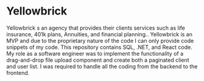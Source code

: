 # Yellowbrick
Yellowbrick s an agency that provides their clients services such as life insurance, 401k plans, Annuities, and financial planning.. Yellowbrick is an MVP and due to the proprietary nature of the code I can only provide code snippets of my code. This repository contains SQL, .NET, and React code.
My role as a software engineer was to implement the functionality of a drag-and-drop file upload component and create both a paginated client and user list. I was required to handle all the coding from the backend to the frontend. 
